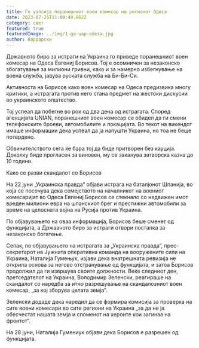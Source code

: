 ```yaml
---
title: Го уапсија поранешниот воен комесар на регионот Одеса
date: 2023-07-25T11:00:49.862Z
category: свет
featured: true
featuredImage: ../img/1-go-uap-odesa.jpg
author: Вардарски
---
```

Државното биро за истраги на Украина го приведе поранешниот воен комесар на Одеса Евгениј Борисов. Тој е осомничен за незаконско збогатување за милиони гривни, како и за намерно избегнување на воена служба, јавува руската служба на Би-Би-Си.

Активноста на Борисов како воен комесар на Одеса предизвика многу критики, а истрагата против него стана предмет на жестоки дискусии во украинското општество.

Тој успеал да побегне во рок од два дена од истрагата. Според агенцијата UNIAN, поранешниот воен комесар се обидел да ги смени телефонските броеви, автомобилите и локацијата. Во текот на викендот имаше информации дека успеал да ја напушти Украина, но тоа не беше потврдено.

Обвинителството сега ќе бара тој да биде притворен без кауција. Доколку биде прогласен за виновен, му се заканува затворска казна до 10 години.

Како се разви скандалот со Борисов

На 22 јуни „Украинска правда“ објави истрага на баталјонот Шпанија, во која се посочува дека семејството на началникот на воениот комесаријат во Одеса Евгениј Борисов се стекнало со недвижен имот вреден милиони евра на шпанскиот брег и престижни автомобили за време на целосната војна на Русија против Украина.

По објавувањето на оваа информација, Борисов беше сменет од функцијата, а Државното биро за истраги отвори постапка за незаконско богатење.

Сепак, по објавувањето на истрагата за „Украинска правда“, прес-секретарот на Јужната оперативна команда на вооружените сили на Украина, Наталија Гумењук, изјави дека внатрешната ревизија не открила основа за негово отстранување од функцијата, и затоа Борисов продолжил да ги извршува своите должности. Веќе следниот ден, претседателот на Украина, Володимир Зеленски, реагираше на скандалот со наредба за итно разрешување на скандалозниот воен комесар, „за кој зборува целата земја“.

Зеленски додаде дека наредил да се формира комисија за проверка на сите воени комесари во сите региони на Украина „за да не ја обесчестат нашата земја и споменот на хероите кои загинаа на фронтот“.

На 28 јуни, Наталија Гумениук објави дека Борисов е разрешен од функцијата.